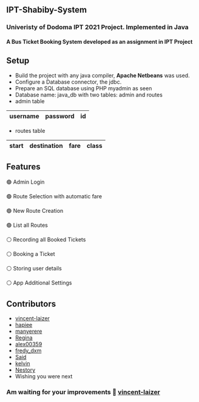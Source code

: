 ## IPT-Shabiby-System

### Univeristy of Dodoma IPT 2021 Project. Implemented in Java
#### A Bus Ticket Booking System developed as an assignment in IPT Project

## Setup
- Build the project with any java compiler, **Apache Netbeans** was used.
- Configure a Database connector, the jdbc.
- Prepare an SQL database using PHP myadmin as seen
- Database name: java_db with two tables: admin and routes
- admin table


|  username | password | id |
| ----------|----------|----|

- routes table


| start | destination | fare | class |
| ------|-------------|------|-------|


## Features
:green_circle: Admin Login


:green_circle: Route Selection with automatic fare


:green_circle: New Route Creation


:green_circle: List all Routes


:white_circle: Recording all Booked Tickets


:white_circle: Booking a Ticket


:white_circle: Storing user details


:white_circle: App Additional Settings

## Contributors
+ [vincent-laizer](https://github.com/vincent-laizer)
+ [hapiee]()
+ [manyerere]()
+ [Regina]() 
+ [alex00359]()
+ [fredy_dxm]()
+ [Said]()
+ [kelvin]()
+ [Nestory]()
+ Wishing you were next

### Am waiting for your improvements :slightly_smiling_face: [vincent-laizer](https://github.com/vincent-laizer)
